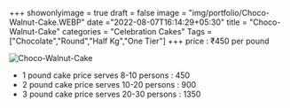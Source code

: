 +++
showonlyimage = true
draft = false
image = "img/portfolio/Choco-Walnut-Cake.WEBP"
date ="2022-08-07T16:14:29+05:30"
title = "Choco-Walnut-Cake"
categories = "Celebration Cakes"
Tags = ["Chocolate","Round","Half Kg","One Tier"]
+++
price : ₹450 per pound
<!--more-->
![Choco-Walnut-Cake](/img/portfolio/Choco-Walnut-Cake.WEBP)
* 1 pound cake price serves 8-10 persons : 450
* 2 pound cake price serves 10-20 persons : 900
* 3 pound cake price serves 20-30 persons : 1350
